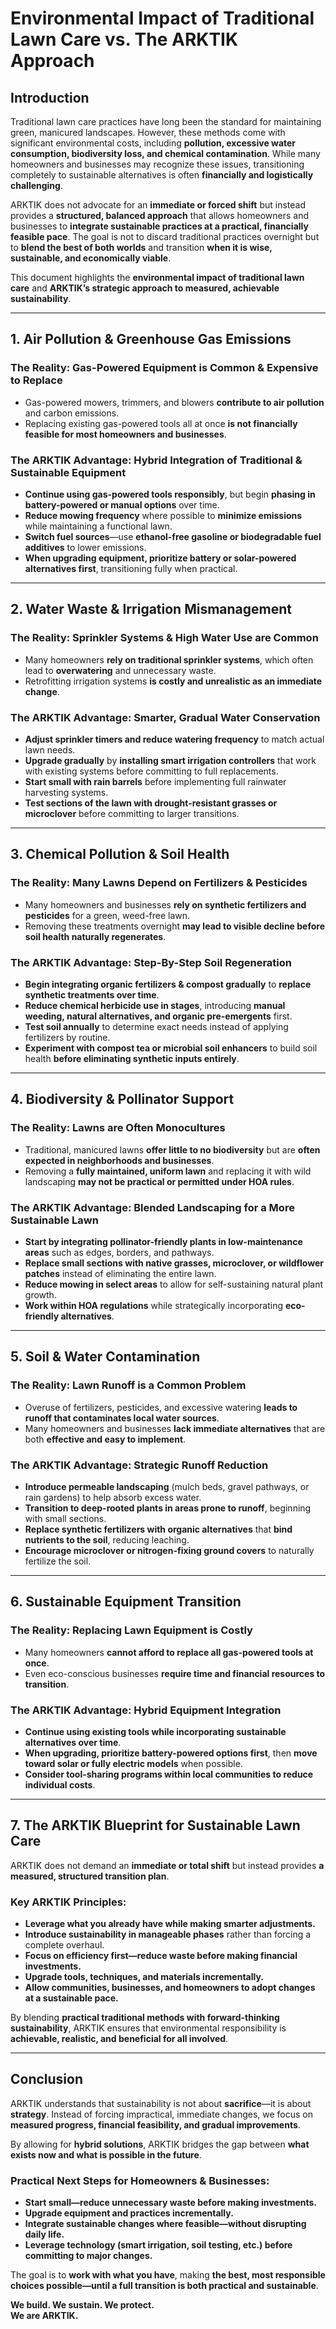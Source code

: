 # Environmental Impact of Traditional Lawn Care vs. The ARKTIK Approach

## Introduction

Traditional lawn care practices have long been the standard for maintaining green, manicured landscapes. However, these methods come with significant environmental costs, including **pollution, excessive water consumption, biodiversity loss, and chemical contamination**. While many homeowners and businesses may recognize these issues, transitioning completely to sustainable alternatives is often **financially and logistically challenging**.

ARKTIK does not advocate for an **immediate or forced shift** but instead provides a **structured, balanced approach** that allows homeowners and businesses to **integrate sustainable practices at a practical, financially feasible pace**. The goal is not to discard traditional practices overnight but to **blend the best of both worlds** and transition **when it is wise, sustainable, and economically viable**.

This document highlights the **environmental impact of traditional lawn care** and **ARKTIK’s strategic approach to measured, achievable sustainability**.

---

## 1. Air Pollution & Greenhouse Gas Emissions  

### **The Reality: Gas-Powered Equipment is Common & Expensive to Replace**  
- Gas-powered mowers, trimmers, and blowers **contribute to air pollution** and carbon emissions.  
- Replacing existing gas-powered tools all at once **is not financially feasible for most homeowners and businesses**.  

### **The ARKTIK Advantage: Hybrid Integration of Traditional & Sustainable Equipment**  
- **Continue using gas-powered tools responsibly**, but begin **phasing in battery-powered or manual options** over time.  
- **Reduce mowing frequency** where possible to **minimize emissions** while maintaining a functional lawn.  
- **Switch fuel sources**—use **ethanol-free gasoline or biodegradable fuel additives** to lower emissions.  
- **When upgrading equipment, prioritize battery or solar-powered alternatives first**, transitioning fully when practical.  

---

## 2. Water Waste & Irrigation Mismanagement  

### **The Reality: Sprinkler Systems & High Water Use are Common**  
- Many homeowners **rely on traditional sprinkler systems**, which often lead to **overwatering** and unnecessary waste.  
- Retrofitting irrigation systems **is costly and unrealistic as an immediate change**.  

### **The ARKTIK Advantage: Smarter, Gradual Water Conservation**  
- **Adjust sprinkler timers and reduce watering frequency** to match actual lawn needs.  
- **Upgrade gradually** by **installing smart irrigation controllers** that work with existing systems before committing to full replacements.  
- **Start small with rain barrels** before implementing full rainwater harvesting systems.  
- **Test sections of the lawn with drought-resistant grasses or microclover** before committing to larger transitions.  

---

## 3. Chemical Pollution & Soil Health  

### **The Reality: Many Lawns Depend on Fertilizers & Pesticides**  
- Many homeowners and businesses **rely on synthetic fertilizers and pesticides** for a green, weed-free lawn.  
- Removing these treatments overnight **may lead to visible decline before soil health naturally regenerates**.  

### **The ARKTIK Advantage: Step-By-Step Soil Regeneration**  
- **Begin integrating organic fertilizers & compost gradually** to **replace synthetic treatments over time**.  
- **Reduce chemical herbicide use in stages**, introducing **manual weeding, natural alternatives, and organic pre-emergents** first.  
- **Test soil annually** to determine exact needs instead of applying fertilizers by routine.  
- **Experiment with compost tea or microbial soil enhancers** to build soil health **before eliminating synthetic inputs entirely**.  

---

## 4. Biodiversity & Pollinator Support  

### **The Reality: Lawns are Often Monocultures**  
- Traditional, manicured lawns **offer little to no biodiversity** but are **often expected in neighborhoods and businesses**.  
- Removing a **fully maintained, uniform lawn** and replacing it with wild landscaping **may not be practical or permitted under HOA rules**.  

### **The ARKTIK Advantage: Blended Landscaping for a More Sustainable Lawn**  
- **Start by integrating pollinator-friendly plants in low-maintenance areas** such as edges, borders, and pathways.  
- **Replace small sections with native grasses, microclover, or wildflower patches** instead of eliminating the entire lawn.  
- **Reduce mowing in select areas** to allow for self-sustaining natural plant growth.  
- **Work within HOA regulations** while strategically incorporating **eco-friendly alternatives**.  

---

## 5. Soil & Water Contamination  

### **The Reality: Lawn Runoff is a Common Problem**  
- Overuse of fertilizers, pesticides, and excessive watering **leads to runoff that contaminates local water sources**.  
- Many homeowners and businesses **lack immediate alternatives** that are both **effective and easy to implement**.  

### **The ARKTIK Advantage: Strategic Runoff Reduction**  
- **Introduce permeable landscaping** (mulch beds, gravel pathways, or rain gardens) to help absorb excess water.  
- **Transition to deep-rooted plants in areas prone to runoff**, beginning with small sections.  
- **Replace synthetic fertilizers with organic alternatives** that **bind nutrients to the soil**, reducing leaching.  
- **Encourage microclover or nitrogen-fixing ground covers** to naturally fertilize the soil.  

---

## 6. Sustainable Equipment Transition  

### **The Reality: Replacing Lawn Equipment is Costly**  
- Many homeowners **cannot afford to replace all gas-powered tools at once**.  
- Even eco-conscious businesses **require time and financial resources to transition**.  

### **The ARKTIK Advantage: Hybrid Equipment Integration**  
- **Continue using existing tools while incorporating sustainable alternatives over time**.  
- **When upgrading, prioritize battery-powered options first**, then **move toward solar or fully electric models** when possible.  
- **Consider tool-sharing programs within local communities to reduce individual costs**.  

---

## 7. The ARKTIK Blueprint for Sustainable Lawn Care  

ARKTIK does not demand an **immediate or total shift** but instead provides **a measured, structured transition plan**.  

### **Key ARKTIK Principles:**  
- **Leverage what you already have while making smarter adjustments.**  
- **Introduce sustainability in manageable phases** rather than forcing a complete overhaul.  
- **Focus on efficiency first—reduce waste before making financial investments.**  
- **Upgrade tools, techniques, and materials incrementally.**  
- **Allow communities, businesses, and homeowners to adopt changes at a sustainable pace.**  

By blending **practical traditional methods with forward-thinking sustainability**, ARKTIK ensures that environmental responsibility is **achievable, realistic, and beneficial for all involved**.

---

## Conclusion  

ARKTIK understands that sustainability is not about **sacrifice**—it is about **strategy**. Instead of forcing impractical, immediate changes, we focus on **measured progress, financial feasibility, and gradual improvements**.  

By allowing for **hybrid solutions**, ARKTIK bridges the gap between **what exists now and what is possible in the future**.  

### **Practical Next Steps for Homeowners & Businesses:**  
- **Start small—reduce unnecessary waste before making investments.**  
- **Upgrade equipment and practices incrementally.**  
- **Integrate sustainable changes where feasible—without disrupting daily life.**  
- **Leverage technology (smart irrigation, soil testing, etc.) before committing to major changes.**  

The goal is to **work with what you have**, making **the best, most responsible choices possible—until a full transition is both practical and sustainable**.  

**We build. We sustain. We protect.**  
**We are ARKTIK.**  
